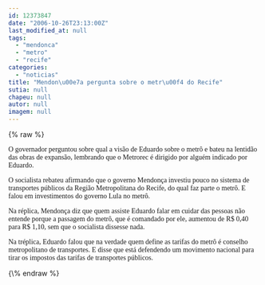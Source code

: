 ```yaml
---
id: 12373847
date: "2006-10-26T23:13:00Z"
last_modified_at: null
tags:
  - "mendonca"
  - "metro"
  - "recife"
categories:
  - "noticias"
title: "Mendon\u00e7a pergunta sobre o metr\u00f4 do Recife"
sutia: null
chapeu: null
autor: null
imagem: null
---
```

{\% raw %}
<p><P></p>
<p><P><FONT face=Verdana>O governador perguntou sobre qual a visão de Eduardo sobre o metrô e bateu na lentidão das obras de expansão, lembrando que o Metrorec é dirigido por alguém indicado por Eduardo.</FONT></P></P></p>
<p><P><FONT face=Verdana>O socialista rebateu afirmando que o governo Mendonça investiu pouco no sistema de transportes públicos da Região Metropolitana do Recife, do qual faz parte o metrô. E falou em investimentos do governo Lula no metrô.</FONT></P></p>
<p><P><FONT face=Verdana>Na réplica, Mendonça diz que quem assiste Eduardo falar em cuidar das pessoas não entende porque a passagem do metrô, que é comandado por ele, aumentou de R$ 0,40 para R$ 1,10, sem que o socialista dissesse nada.</FONT></P></p>
<p><P><FONT face=Verdana>Na tréplica, Eduardo falou que na verdade quem define as tarifas do metrô é conselho metropolitano de transportes. E disse que está defendendo um movimento nacional para tirar os impostos das tarifas de transportes públicos.</FONT></P> </p>
{\% endraw %}